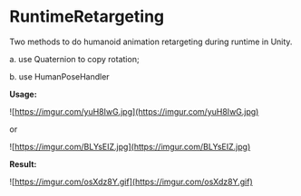 # RuntimeRetargeting


Two methods to do humanoid animation retargeting during runtime in Unity.


a. use Quaternion to copy rotation;


b. use HumanPoseHandler


**Usage:**


![https://imgur.com/yuH8IwG.jpg](https://imgur.com/yuH8IwG.jpg)

or

![https://imgur.com/BLYsEIZ.jpg](https://imgur.com/BLYsEIZ.jpg)


**Result:**


![https://imgur.com/osXdz8Y.gif](https://imgur.com/osXdz8Y.gif)

